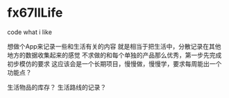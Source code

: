 # fx67llLife
code what i like

想做个App来记录一些和生活有关的内容
就是相当于把生活中，分散记录在其他地方的数据收集起来的感觉
不求做的和每个单独的产品那么优秀，第一步先完成初步模仿的要求
这应该会是一个长期项目，慢慢做，慢慢学，要求每周能出一个功能点？

生活物品的库存？
生活路线的记录？